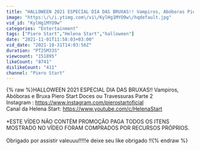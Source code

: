 ```yaml
---
title: "HALLOWEEN 2021 ESPECIAL DIA DAS BRUXAS!! Vampiros, Abóboras Piero Start Doces ou Travessuras -Parte2"
image: "https:\/\/i.ytimg.com\/vi\/KylHg1MYO9w\/hqdefault.jpg"
vid_id: "KylHg1MYO9w"
categories: "Entertainment"
tags: ["Piero Start","Helena Start","halloween"]
date: "2021-11-01T11:58:03+03:00"
vid_date: "2021-10-31T14:03:56Z"
duration: "PT25M33S"
viewcount: "151895"
likeCount: "8741"
dislikeCount: "411"
channel: "Piero Start"
---
```

{% raw %}HALLOWEEN 2021 ESPECIAL DIA DAS BRUXAS!! Vampiros, Abóboras e Bruxa Piero Start Doces ou Travessuras Parte 2<br />Instagram : <a rel="nofollow" target="blank" href="https://www.instagram.com/pierostartoficial">https://www.instagram.com/pierostartoficial</a><br />Canal da Helena Start: <a rel="nofollow" target="blank" href="https://www.youtube.com/c/HelenaStart">https://www.youtube.com/c/HelenaStart</a><br /><br /> *ESTE VÍDEO NÃO CONTÉM PROMOÇÃO PAGA TODOS OS ITENS MOSTRADO NO VÍDEO FORAM COMPRADOS POR RECURSOS PRÓPRIOS. <br /><br />Obrigado por assistir valeuuu!!!!!e deixe seu like  obrigado !!{% endraw %}
